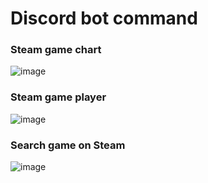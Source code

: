 # Discord bot command

### Steam game chart 
![image](https://github.com/nyto9999/steamtop10/blob/main/readmeImg1.PNG)

### Steam game player
![image](https://github.com/nyto9999/steamtop10/blob/main/readmeImg2.PNG)

### Search game on Steam 
![image](https://github.com/nyto9999/steamtop10/blob/main/botsearchgame.PNG)
